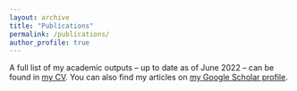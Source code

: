 ```yaml
---
layout: archive
title: "Publications"
permalink: /publications/
author_profile: true
---
```


A full list of my academic outputs – up to date as of June 2022 – can be found in [my CV](https://esrasuel.github.io/files/EsraSuel_CV_01June2022.pdf). You can also find my articles on [my Google Scholar profile](https://scholar.google.com/citations?user=Hdxa9L8AAAAJ&hl=en&oi=ao).
